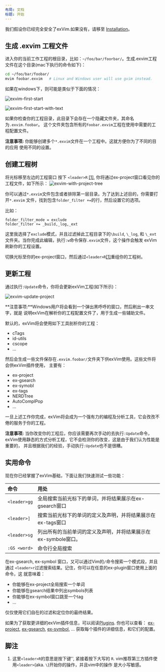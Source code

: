 ```yaml
---
布局: 文档
标题: 开始
---
```


我们假设你已经完全安全了exVim.如果没有，请移至 [Installation]({{site.url}}/docs/install)。

## 生成 .exvim 工程文件

进入你的当前工作工程的根目录，比如：`~/foo/bar/foorbar/`。生成.exvim工程文件在这个目录(mac下执行的命令如下)：

```bash
cd ~/foo/bar/foobar/
mvim foobar.exvim   # Linux and Windows user will use gvim instead. 
```

如果在windows下，则可能是类似于下面的情况：

![exvim-first-start]({{site.url}}/docs/images/exvim-first-start.png)

![exvim-first-start-with-text]({{site.url}}/docs/images/exvim-first-start-with-text.png)

如果你检查你的工程目录，此目录下会存在一个隐藏文件夹，其命名为`.exvim.foobar`。
这个文件夹包含所有的`foobar.exvim`工程在使用中需要的工程配置文件。

**注意事项:** 你能够创建多个`*.exvim`文件在一个工程中。这就方便你为了不同的目的应用
使用不同的设置。

## 创建工程树

将光标移至左边的工程窗口 按下 `<leader>R` [[1]](#footnotes),
你将通过ex-project窗口看见你的工程文件，如下所示：
![exvim-with-project-tree]({{site.url}}/docs/images/exvim-with-project-tree.png)

你可以通过`*.exvim`文件包含或者排除第一层目录。为了达到上述目的，你需要打开`*.exvim`
文件，找到包含`folder_filter +=`的行，然后设置它的选项。

比如：

```
folder_filter_mode = exclude
folder_filter += _build,_log,_ext
```

这里我选择了`exclude`模式，并且过滤掉此工程目录下的`\build`, `\_log`, 和
`\_ext`文件夹。当你完成此编辑，执行`:w`命令保存`.exvim`文件，这个操作会触发
exVim刷新你的工程设置。

切换光标至你的ex-project窗口，然后通过`<leader>R`[[1]](#footnotes)重组你的工程树。

## 更新工程

通过执行`:Update`命令，你将会更新exVim工程(如下所示)：

![exvim-update-project]({{site.url}}/docs/images/exvim-update-project.png)

**注意事项:**Windows用户将会看到一个弹出黑呼呼的窗口，然后刷出一串文字，就是
说明exVim在解析你的工程配置文件了，用于生成一些辅助文件。

默认的，exVim将会使用如下工具剖析你的工程：

- cTags
- id-utils
- cscope
- ...

然后会生成一些文件保存在`.exvim.foobar/`文件夹下供exVim使用。这些文件将会供exVim插件使用，
主要有：

- ex-project
- ex-gsearch
- ex-symobl
- ex-tags
- NERDTree
- AutoComplPop
- ...

一旦上述工作你完成，exVim将会成为一个强有力的编程及分析工具，它会孜孜不倦的服务于你的工程。

**注意事项:** 当你改变你的工程后，你应该需要再次手动的去执行`:Update`命令，
exVim使用静态的方式分析工程，它不会检测你的改变，这是由于我们认为性能是重要的，
并且根据我们的经验，手动执行`:Update`也不是很糟。

## 实用命令

现在你已经掌握了exVim基础，下面让我们快速测试一些功能：

| 命令             | 用处                                                                                                |
| :--------------- |:----------------------------------------------------------------------------|
| `<leader>gg`     | 全局搜索当前光标下的单词，并将结果展示在ex-gsearch窗口                      |
| `<leader>]`      | 搜索当前光标下的单词的定义及声明，并将结果展示在ex-tags窗口                 |
| `<leader>sg`     | 列出所有的当前单词的定义及声明，并将结果展示在ex-symbole窗口。              |
| `:GS <word>`     | 命令行全局搜索 <word>                                                             |

在ex-gsearch, ex-symbol 窗口，又可以通过Vim的`/`命令搜索一个模式段，并且通过
`<leader>r`过滤搜索结果。记住，你可以在任意的ex-plugin窗口使用上面的命令，这
就意味着：

- 你能够在ex-project全局搜索一个单词
- 你能够在gsearch结果中列出symbols列表
- 你能够在ex-symbol窗口跳至一个tag
- ...

仅仅使用它们自在的过滤和定位你的最终结果。

如果为了获取更详细的exVim插件信息，可以阅读[Plugins]({{site.url}}/docs/plugins).
你也可以查看：
[ex-project](https://github.com/exvim/ex-project), 
[ex-gsearch](https://github.com/exvim/ex-gsearch),
[ex-symbol](https://github.com/exvim/ex-symbol),
... 获取每个插件的详细信息，和它们的配置。


<a name="footnotes"></a>
## 脚注

1. 这里`<leader>R`的意思是按下键'\', 紧接着按下大写的 `R`.
vim推荐第三方插件使用`<leader>`(aka. `\`)开始你的操作，并且vim中的操作
是大小写敏感。


